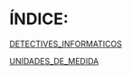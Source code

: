 # ÍNDICE:

[DETECTIVES_INFORMATICOS](Detectives_Informaticos/documento.md)

[UNIDADES_DE_MEDIDA](Detectives_Informaticos/)
